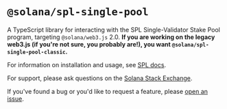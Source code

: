# `@solana/spl-single-pool`

A TypeScript library for interacting with the SPL Single-Validator Stake Pool program, targeting `@solana/web3.js` 2.0.
**If you are working on the legacy web3.js (if you're not sure, you probably are!), you want `@solana/spl-single-pool-classic`.**

For information on installation and usage, see [SPL docs](https://spl.solana.com/single-pool).

For support, please ask questions on the [Solana Stack Exchange](https://solana.stackexchange.com).

If you've found a bug or you'd like to request a feature, please
[open an issue](https://github.com/solana-labs/solana-program-library/issues/new).
